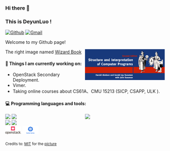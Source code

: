 ### Hi there 👋 
### This is DeyunLuo !

[![Github](https://img.shields.io/badge/-Github-000?style=flat&logo=Github&logoColor=white)](https://github.com/DeyunLuo/)
[![Gmail](https://img.shields.io/badge/-Gmail-c14438?style=flat&logo=Gmail&logoColor=white)](mailto:deyunluo1016@gmail.com)

Welcome to my Github page!  

<img align="right" alt="img" src="https://github.com/DeyunLuo/DeyunLuo/blob/main/img/cover_image.gif" width="50%" height="auto" />

The right image named [Wizard Book](https://mitpress.mit.edu/sites/default/files/sicp/index.html)
#### 🌱 Things I am currently working on: 
- OpenStack Secondary Deployment.   
- Vimer.
- Taking online courses about CS61A、CMU 15213 (SICP, CSAPP, ULK ).


#### :computer: Programming languages and tools: 
<p>
	<img width="50%" align="right" src="https://github-readme-stats.vercel.app/api?username=DeyunLuo&show_icons=true&hide_border=true" />

<code><img width="10%" src="https://www.vectorlogo.zone/logos/python/python-ar21.svg"></code>
<code><img width="10%" src="https://golang.org/lib/godoc/images/go-logo-blue.svg"></code>
<br />
<code><img width="10%" src="https://www.vectorlogo.zone/logos/pocoo_flask/pocoo_flask-ar21.svg"></code>
<code><img width="10%" src="https://www.vectorlogo.zone/logos/mysql/mysql-ar21.svg"></code>
<br />
<code><img width="10%" src="https://github.com/DeyunLuo/DeyunLuo/blob/main/img/openstack.png"></code>
<code><img width="10%" src="https://github.com/DeyunLuo/DeyunLuo/blob/main/img/kubernetes.png"></code>
</p>

<sub>Credits to: [MIT](https://mitpress.mit.edu/sites/default/files/sicp/index.html) for the [picture](https://mitpress.mit.edu/sites/default/files/sicp/graphics/main-banner.gif)</sub>
